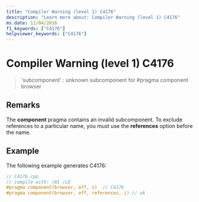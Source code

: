 ```yaml
---
title: "Compiler Warning (level 1) C4176"
description: "Learn more about: Compiler Warning (level 1) C4176"
ms.date: 11/04/2016
f1_keywords: ["C4176"]
helpviewer_keywords: ["C4176"]
---
```

# Compiler Warning (level 1) C4176

> 'subcomponent' : unknown subcomponent for #pragma component browser

## Remarks

The **component** pragma contains an invalid subcomponent. To exclude references to a particular name, you must use the **references** option before the name.

## Example

The following example generates C4176:

```cpp
// C4176.cpp
// compile with: /W1 /LD
#pragma component(browser, off, i)  // C4176
#pragma component(browser, off, references, i) // ok
```
